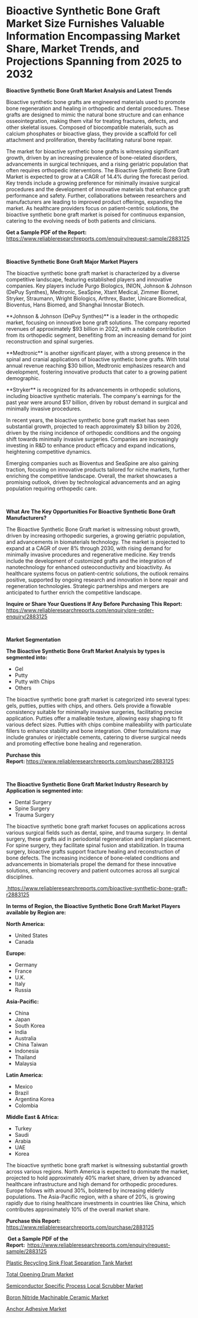 <p><h1>Bioactive Synthetic Bone Graft Market Size Furnishes Valuable Information Encompassing Market Share, Market Trends, and Projections Spanning from 2025 to 2032</h1></p><p><strong>Bioactive Synthetic Bone Graft Market Analysis and Latest Trends</strong></p>
<p><p>Bioactive synthetic bone grafts are engineered materials used to promote bone regeneration and healing in orthopedic and dental procedures. These grafts are designed to mimic the natural bone structure and can enhance osseointegration, making them vital for treating fractures, defects, and other skeletal issues. Composed of biocompatible materials, such as calcium phosphates or bioactive glass, they provide a scaffold for cell attachment and proliferation, thereby facilitating natural bone repair.</p><p>The market for bioactive synthetic bone grafts is witnessing significant growth, driven by an increasing prevalence of bone-related disorders, advancements in surgical techniques, and a rising geriatric population that often requires orthopedic interventions. The Bioactive Synthetic Bone Graft Market is expected to grow at a CAGR of 14.4% during the forecast period. Key trends include a growing preference for minimally invasive surgical procedures and the development of innovative materials that enhance graft performance and safety. Further, collaborations between researchers and manufacturers are leading to improved product offerings, expanding the market. As healthcare providers focus on patient-centric solutions, the bioactive synthetic bone graft market is poised for continuous expansion, catering to the evolving needs of both patients and clinicians.</p></p>
<p><strong>Get a Sample PDF of the Report:&nbsp;</strong> <a href="https://www.reliableresearchreports.com/enquiry/request-sample/2883125?utm_campaign=102&utm_medium=2&utm_source=Github&utm_content=ia&utm_term=13032025&utm_id=bioactive-synthetic-bone-graft">https://www.reliableresearchreports.com/enquiry/request-sample/2883125</a></p>
<p>&nbsp;</p>
<p><strong>Bioactive Synthetic Bone Graft Major Market Players</strong></p>
<p><p>The bioactive synthetic bone graft market is characterized by a diverse competitive landscape, featuring established players and innovative companies. Key players include Purgo Biologics, INION, Johnson & Johnson (DePuy Synthes), Medtronic, SeaSpine, Xtant Medical, Zimmer Biomet, Stryker, Straumann, Wright Biologics, Arthrex, Baxter, Unicare Biomedical, Bioventus, Hans Biomed, and Shanghai Innostar Biotech.</p><p>**Johnson & Johnson (DePuy Synthes)** is a leader in the orthopedic market, focusing on innovative bone graft solutions. The company reported revenues of approximately $93 billion in 2022, with a notable contribution from its orthopedic segment, benefiting from an increasing demand for joint reconstruction and spinal surgeries.</p><p>**Medtronic** is another significant player, with a strong presence in the spinal and cranial applications of bioactive synthetic bone grafts. With total annual revenue reaching $30 billion, Medtronic emphasizes research and development, fostering innovative products that cater to a growing patient demographic.</p><p>**Stryker** is recognized for its advancements in orthopedic solutions, including bioactive synthetic materials. The company's earnings for the past year were around $17 billion, driven by robust demand in surgical and minimally invasive procedures.</p><p>In recent years, the bioactive synthetic bone graft market has seen substantial growth, projected to reach approximately $3 billion by 2026, driven by the rising incidence of orthopedic conditions and the ongoing shift towards minimally invasive surgeries. Companies are increasingly investing in R&D to enhance product efficacy and expand indications, heightening competitive dynamics.</p><p>Emerging companies such as Bioventus and SeaSpine are also gaining traction, focusing on innovative products tailored for niche markets, further enriching the competitive landscape. Overall, the market showcases a promising outlook, driven by technological advancements and an aging population requiring orthopedic care.</p></p>
<p>&nbsp;</p>
<p><strong>What Are The Key Opportunities For Bioactive Synthetic Bone Graft Manufacturers?</strong></p>
<p><p>The Bioactive Synthetic Bone Graft market is witnessing robust growth, driven by increasing orthopedic surgeries, a growing geriatric population, and advancements in biomaterials technology. The market is projected to expand at a CAGR of over 8% through 2030, with rising demand for minimally invasive procedures and regenerative medicine. Key trends include the development of customized grafts and the integration of nanotechnology for enhanced osteoconductivity and bioactivity. As healthcare systems focus on patient-centric solutions, the outlook remains positive, supported by ongoing research and innovation in bone repair and regeneration technologies. Strategic partnerships and mergers are anticipated to further enrich the competitive landscape.</p></p>
<p><strong>Inquire or Share Your Questions If Any Before Purchasing This Report:</strong> <a href="https://www.reliableresearchreports.com/enquiry/pre-order-enquiry/2883125?utm_campaign=102&utm_medium=2&utm_source=Github&utm_content=ia&utm_term=13032025&utm_id=bioactive-synthetic-bone-graft">https://www.reliableresearchreports.com/enquiry/pre-order-enquiry/2883125</a></p>
<p>&nbsp;</p>
<p><strong>Market Segmentation</strong></p>
<p><strong>The Bioactive Synthetic Bone Graft Market Analysis by types is segmented into:</strong></p>
<p><ul><li>Gel</li><li>Putty</li><li>Putty with Chips</li><li>Others</li></ul></p>
<p><p>The bioactive synthetic bone graft market is categorized into several types: gels, putties, putties with chips, and others. Gels provide a flowable consistency suitable for minimally invasive surgeries, facilitating precise application. Putties offer a malleable texture, allowing easy shaping to fit various defect sizes. Putties with chips combine malleability with particulate fillers to enhance stability and bone integration. Other formulations may include granules or injectable cements, catering to diverse surgical needs and promoting effective bone healing and regeneration.</p></p>
<p><strong>Purchase this Report:&nbsp;</strong><a href="https://www.reliableresearchreports.com/purchase/2883125?utm_campaign=102&utm_medium=2&utm_source=Github&utm_content=ia&utm_term=13032025&utm_id=bioactive-synthetic-bone-graft">https://www.reliableresearchreports.com/purchase/2883125</a></p>
<p>&nbsp;</p>
<p><strong>The Bioactive Synthetic Bone Graft Market Industry Research by Application is segmented into:</strong></p>
<p><ul><li>Dental Surgery</li><li>Spine Surgery</li><li>Trauma Surgery</li></ul></p>
<p><p>The bioactive synthetic bone graft market focuses on applications across various surgical fields such as dental, spine, and trauma surgery. In dental surgery, these grafts aid in periodontal regeneration and implant placement. For spine surgery, they facilitate spinal fusion and stabilization. In trauma surgery, bioactive grafts support fracture healing and reconstruction of bone defects. The increasing incidence of bone-related conditions and advancements in biomaterials propel the demand for these innovative solutions, enhancing recovery and patient outcomes across all surgical disciplines.</p></p>
<p><a href="https://www.reliableresearchreports.com/bioactive-synthetic-bone-graft-r2883125?utm_campaign=102&utm_medium=2&utm_source=Github&utm_content=ia&utm_term=13032025&utm_id=bioactive-synthetic-bone-graft">&nbsp;https://www.reliableresearchreports.com/bioactive-synthetic-bone-graft-r2883125</a></p>
<p><strong>In terms of Region, the Bioactive Synthetic Bone Graft Market Players available by Region are:</strong></p>
<p>
    <p> <strong> North America: </strong>
        <ul>
            <li>United States</li>
            <li>Canada</li>
        </ul>
        </p> 
    <p> <strong> Europe: </strong>
        <ul>
            <li>Germany</li>
            <li>France</li>
            <li>U.K.</li>
            <li>Italy</li>
            <li>Russia</li>
        </ul>
        </p> 
    <p> <strong> Asia-Pacific: </strong>
        <ul>
            <li>China</li>
            <li>Japan</li>
            <li>South Korea</li>
            <li>India</li>
            <li>Australia</li>
            <li>China Taiwan</li>
            <li>Indonesia</li>
            <li>Thailand</li>
            <li>Malaysia</li>
        </ul>
        </p> 
    <p> <strong> Latin America: </strong>
        <ul>
            <li>Mexico</li>
            <li>Brazil</li>
            <li>Argentina Korea</li>
            <li>Colombia</li>
        </ul>
        </p> 
    <p> <strong> Middle East & Africa: </strong>
        <ul>
            <li>Turkey</li>
            <li>Saudi</li>
            <li>Arabia</li>
            <li>UAE</li>
            <li>Korea</li>
        </ul>
    </p>
    </p>
<p><p>The bioactive synthetic bone graft market is witnessing substantial growth across various regions. North America is expected to dominate the market, projected to hold approximately 40% market share, driven by advanced healthcare infrastructure and high demand for orthopedic procedures. Europe follows with around 30%, bolstered by increasing elderly populations. The Asia-Pacific region, with a share of 20%, is growing rapidly due to rising healthcare investments in countries like China, which contributes approximately 10% of the overall market share.</p></p>
<p><strong>Purchase this Report: </strong><a href="https://www.reliableresearchreports.com/purchase/2883125?utm_campaign=102&utm_medium=2&utm_source=Github&utm_content=ia&utm_term=13032025&utm_id=bioactive-synthetic-bone-graft">https://www.reliableresearchreports.com/purchase/2883125</a></p>
<p>&nbsp;<strong>Get a Sample PDF of the Report:&nbsp;&nbsp;</strong><a href="https://www.reliableresearchreports.com/enquiry/request-sample/2883125?utm_campaign=102&utm_medium=2&utm_source=Github&utm_content=ia&utm_term=13032025&utm_id=bioactive-synthetic-bone-graft">https://www.reliableresearchreports.com/enquiry/request-sample/2883125</a></p>
<p><strong></strong></p>
<p><p><a href="https://github.com/naulasulakr0/Market-Research-Report-List-1/blob/main/plastic-recycling-sink-float-separation-tank-market.md?utm_campaign=102&utm_medium=2&utm_source=Github&utm_content=ia&utm_term=13032025&utm_id=bioactive-synthetic-bone-graft">Plastic Recycling Sink Float Separation Tank Market</a></p><p><a href="https://github.com/ludongfomban/Market-Research-Report-List-1/blob/main/total-opening-drum-market.md?utm_campaign=102&utm_medium=2&utm_source=Github&utm_content=ia&utm_term=13032025&utm_id=bioactive-synthetic-bone-graft">Total Opening Drum Market</a></p><p><a href="https://github.com/iquiseeboli/Market-Research-Report-List-1/blob/main/semiconductor-specific-process-local-scrubber-market.md?utm_campaign=102&utm_medium=2&utm_source=Github&utm_content=ia&utm_term=13032025&utm_id=bioactive-synthetic-bone-graft">Semiconductor Specific Process Local Scrubber Market</a></p><p><a href="https://github.com/haimamuirev8/Market-Research-Report-List-1/blob/main/boron-nitride-machinable-ceramic-market.md?utm_campaign=102&utm_medium=2&utm_source=Github&utm_content=ia&utm_term=13032025&utm_id=bioactive-synthetic-bone-graft">Boron Nitride Machinable Ceramic Market</a></p><p><a href="https://github.com/giardafshaxb/Market-Research-Report-List-1/blob/main/anchor-adhesive-market.md?utm_campaign=102&utm_medium=2&utm_source=Github&utm_content=ia&utm_term=13032025&utm_id=bioactive-synthetic-bone-graft">Anchor Adhesive Market</a></p></p>